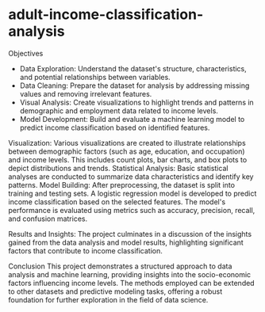 # adult-income-classification-analysis



Objectives
* Data Exploration: Understand the dataset's structure, characteristics, and potential relationships between variables.
* Data Cleaning: Prepare the dataset for analysis by addressing missing values and removing irrelevant features.
* Visual Analysis: Create visualizations to highlight trends and patterns in demographic and employment data related to income levels.
* Model Development: Build and evaluate a machine learning model to predict income classification based on identified features.

Visualization: Various visualizations are created to illustrate relationships between demographic factors (such as age, education, and occupation) and income levels. This includes count plots, bar charts, and box plots to depict distributions and trends.
Statistical Analysis: Basic statistical analyses are conducted to summarize data characteristics and identify key patterns.
Model Building: After preprocessing, the dataset is split into training and testing sets. A logistic regression model is developed to predict income classification based on the selected features. The model's performance is evaluated using metrics such as accuracy, precision, recall, and confusion matrices.

Results and Insights: The project culminates in a discussion of the insights gained from the data analysis and model results, highlighting significant factors that contribute to income classification.

Conclusion
This project demonstrates a structured approach to data analysis and machine learning, providing insights into the socio-economic factors influencing income levels. The methods employed can be extended to other datasets and predictive modeling tasks, offering a robust foundation for further exploration in the field of data science.


